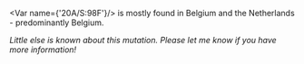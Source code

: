 <Var name={'20A/S:98F'}/> is mostly found in Belgium and the Netherlands - predominantly Belgium.

_Little else is known about this mutation. Please let me know if you have more information!_
